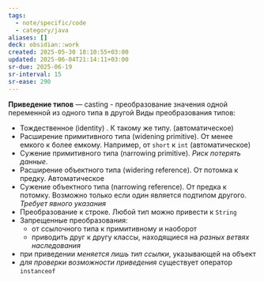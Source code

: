 ```yaml
---
tags:
  - note/specific/code
  - category/java
aliases: []
deck: obsidian::work
created: 2025-05-30 18:10:55+03:00
updated: 2025-06-04T21:14:11+03:00
sr-due: 2025-06-19
sr-interval: 15
sr-ease: 290
---
```


**Приведение типов**
—
casting - преобразование значения одной переменной из одного типа в другой
Виды преобразования типов:
- Тождественное (identity) . К такому же типу. (автоматическое)
- Расширение примитивного типа (widening primitive). От менее емкого к более емкому. Например, от `short` к `int` (автоматическое)
- Сужение примитивного типа (narrowing primitive). *Риск потерять данные*.
- Расширение объектного типа (widering reference). От потомка к предку. Автоматическое
- Сужение объектного типа (narrowing reference). От предка к потомку. Возможно только если один является подтипом другого. *Требует явного указания*
- Преобразование к строке. Любой тип можно привести к `String`
- Запрещенные преобразования:
	- от ссылочного типа к примитивному и наоборот
	- приводить друг к другу классы, находящиеся на *разных ветвях наследования*
- при приведении *меняется лишь тип ссылки*, указывающей на объект
- *для проверки возможности приведения* существует оператор `instanceof`
